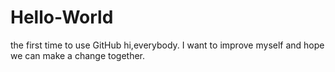 # Hello-World
the first time to use GitHub
hi,everybody.
I want to improve myself and hope we can make a change together.
